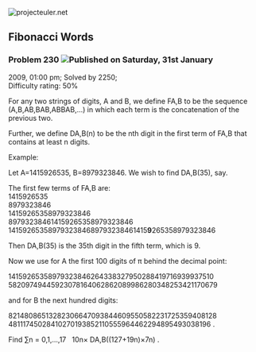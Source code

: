 ![projecteuler.net](images/print_page_logo.png)

## Fibonacci Words

### Problem 230 ![](images/icon_info.png)Published on Saturday, 31st January
2009, 01:00 pm; Solved by 2250;  
Difficulty rating: 50%

For any two strings of digits, A and B, we define FA,B to be the sequence
(A,B,AB,BAB,ABBAB,...) in which each term is the concatenation of the previous
two.

Further, we define DA,B(n) to be the nth digit in the first term of FA,B that
contains at least n digits.

Example:

Let A=1415926535, B=8979323846. We wish to find DA,B(35), say.

The first few terms of FA,B are:  
1415926535  
8979323846  
14159265358979323846  
897932384614159265358979323846  
1415926535897932384689793238461415**9**265358979323846  

Then DA,B(35) is the 35th digit in the fifth term, which is 9.

Now we use for A the first 100 digits of π behind the decimal point:

14159265358979323846264338327950288419716939937510  
58209749445923078164062862089986280348253421170679

and for B the next hundred digits:

82148086513282306647093844609550582231725359408128  
48111745028410270193852110555964462294895493038196 .

Find ∑n = 0,1,...,17   10n× DA,B((127+19n)×7n) .

  
  

